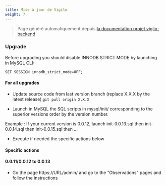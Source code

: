 ```yaml
---
title: Mise à jour de Vigilo
weight: 7
---
```


> Page généré automatiquement depuis [la documentation projet vigilo-backend](https://github.com/jesuisundesdeux/vigilo-backend/blob/master/doc/UPGRADE.md)

### Upgrade
Before upgrading you should disable INNODB STRICT MODE by launching in MySQL CLI:

```
SET SESSION innodb_strict_mode=OFF;
```

#### For all upgrades

* Update source code from last version branch (replace X.X.X by the latest release)
```git pull origin X.X.X```

* Launch in MySQL the SQL scripts in mysql/init/ corresponding to the superior versions order by the version number.

Example :
  If your current version is 0.0.12, launch init-0.0.13.sql then init-0.0.14.sql then init-0.0.15.sql then ...

* Execute if needed the specific actions below 

#### Specific actions

#### 0.0.11/0.0.12 to 0.0.13

* Go the page https://URL/admin/ and go to the "Observations" pages and follow the instructions

